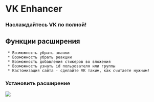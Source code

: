# VK Enhancer
### Наслаждайтесь VK по полной!
## Функции расширения
```
 * Возможность убрать значки
 * Возможность убрать реакции
 * Возможность добавления стикеров во вложения
 * Возможность узнать id пользователя или группы
 * Кастомизация сайта - сделайте VK таким, как считаете нужным!
```

  ### Установить расширение
<a href="https://github.com/maxhack1337/vk_enhancer/releases/download/v1.5.2.1/VK.Enhancer.zip">
  <img src="https://img.shields.io/badge/-%D1%83%D1%81%D1%82%D0%B0%D0%BD%D0%BE%D0%B2%D0%B8%D1%82%D1%8C-green?style=for-the-badge&link=#">
</a>
<div>
  
<div>

